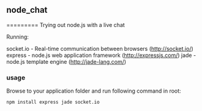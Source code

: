 ## node_chat
=========
Trying out node.js with a live chat

Running:

socket.io - Real-time communication between browsers (http://socket.io/)
express - node.js web application framework (http://expressjs.com/)
jade - node.js template engine (http://jade-lang.com/)

### usage
Browse to your application folder and run following command in root:

```
npm install express jade socket.io
```